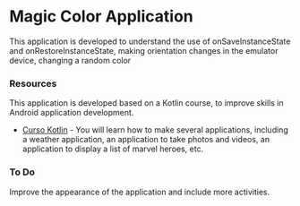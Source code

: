 # Magic Color Application
This application is developed to understand the use of onSaveInstanceState and onRestoreInstanceState, making orientation changes in the emulator device, changing a random color

### Resources

This application is developed based on a Kotlin course, to improve skills in Android application development.

* [Curso Kotlin] - You will learn how to make several applications, including a weather application, an application to take photos and videos, an application to display a list of marvel heroes, etc.

### To Do
Improve the appearance of the application and include more activities.
    
   [Curso Kotlin]: <https://www.udemy.com/share/102sYAAkYScltRQnw=/>
